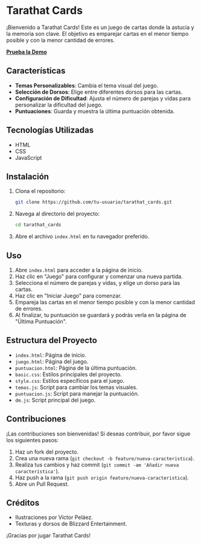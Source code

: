 # Tarathat Cards

¡Bienvenido a Tarathat Cards! Este es un juego de cartas donde la astucia y la memoria son clave. El objetivo es emparejar cartas en el menor tiempo posible y con la menor cantidad de errores.


**[Prueba la Demo](v-pelaez.github.io/tarathat_cards/)**

## Características

- **Temas Personalizables**: Cambia el tema visual del juego.
- **Selección de Dorsos**: Elige entre diferentes dorsos para las cartas.
- **Configuración de Dificultad**: Ajusta el número de parejas y vidas para personalizar la dificultad del juego.
- **Puntuaciones**: Guarda y muestra la última puntuación obtenida.

## Tecnologías Utilizadas

- HTML
- CSS
- JavaScript

## Instalación

1. Clona el repositorio:
    ```bash
    git clone https://github.com/tu-usuario/tarathat_cards.git
    ```
2. Navega al directorio del proyecto:
    ```bash
    cd tarathat_cards
    ```
3. Abre el archivo `index.html` en tu navegador preferido.

## Uso

1. Abre `index.html` para acceder a la página de inicio.
2. Haz clic en "Juego" para configurar y comenzar una nueva partida.
3. Selecciona el número de parejas y vidas, y elige un dorso para las cartas.
4. Haz clic en "Iniciar Juego" para comenzar.
5. Empareja las cartas en el menor tiempo posible y con la menor cantidad de errores.
6. Al finalizar, tu puntuación se guardará y podrás verla en la página de "Última Puntuación".

## Estructura del Proyecto

- `index.html`: Página de inicio.
- `juego.html`: Página del juego.
- `puntuacion.html`: Página de la última puntuación.
- `basic.css`: Estilos principales del proyecto.
- `style.css`: Estilos específicos para el juego.
- `temas.js`: Script para cambiar los temas visuales.
- `puntuacion.js`: Script para manejar la puntuación.
- `dm.js`: Script principal del juego.

## Contribuciones

¡Las contribuciones son bienvenidas! Si deseas contribuir, por favor sigue los siguientes pasos:

1. Haz un fork del proyecto.
2. Crea una nueva rama (`git checkout -b feature/nueva-caracteristica`).
3. Realiza tus cambios y haz commit (`git commit -am 'Añadir nueva característica'`).
4. Haz push a la rama (`git push origin feature/nueva-caracteristica`).
5. Abre un Pull Request.

## Créditos

- Ilustraciones por Víctor Peláez.
- Texturas y dorsos de Blizzard Entertainment.

¡Gracias por jugar Tarathat Cards!
